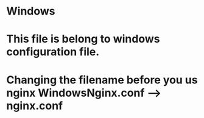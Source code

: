# Windows
# This file is belong to windows configuration file.
# Changing the filename before you us nginx WindowsNginx.conf --> nginx.conf
